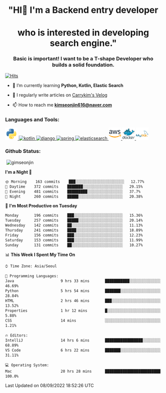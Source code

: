 <h1 align="center">"HI👋 I'm a Backend entry developer </h1>
<h1 align="center"> who is interested in developing search engine."</h1>
<h3 align="center">Basic is important! I want to be a T-shape Developer who builds a solid foundation.</h3>

[![Hits](https://hits.seeyoufarm.com/api/count/incr/badge.svg?url=https%3A%2F%2Fgithub.com%2Fgimseonjin&count_bg=%2318BFE5&title_bg=%23555555&icon=ko-fi.svg&icon_color=%23E7E7E7&title=hits&edge_flat=false)](https://hits.seeyoufarm.com)

- 🌱 I’m currently learning **Python, Kotlin, Elastic Search**

- 📝 I regularly write articles on [Carrykim's Velog](https://velog.io/@carrykim)

- 📫 How to reach me **kimseonjin616@naver.com**


<h3 align="left">Languages and Tools:</h3>
<p align="left"> 
 <a href="https://www.python.org" target="_blank" rel="noreferrer"> 
  <img src="https://raw.githubusercontent.com/devicons/devicon/master/icons/python/python-original.svg" alt="python" width="8%" height="8%"/> 
 </a> <a href="https://kotlinlang.org" target="_blank" rel="noreferrer"> <img src="https://www.vectorlogo.zone/logos/kotlinlang/kotlinlang-icon.svg" alt="kotlin" width="8%" height="8%"/> </a>   <a href="https://www.djangoproject.com/" target="_blank" rel="noreferrer"> <img src="https://cdn.worldvectorlogo.com/logos/django.svg" alt="django" width="6%" height="5%"/> </a>
<a href="https://spring.io/" target="_blank" rel="noreferrer"> <img src="https://www.vectorlogo.zone/logos/springio/springio-icon.svg" alt="spring" width="8%" height="8%"/> </a> <a href="https://www.elastic.co" target="_blank" rel="noreferrer"> <img src="https://www.vectorlogo.zone/logos/elastic/elastic-icon.svg" alt="elasticsearch" width="8%" height="8%"/> </a> <a href="https://aws.amazon.com" target="_blank" rel="noreferrer"> <img src="https://raw.githubusercontent.com/devicons/devicon/master/icons/amazonwebservices/amazonwebservices-original-wordmark.svg" alt="aws" width="8%" height="8%"/> </a> <a href="https://www.docker.com/" target="_blank" rel="noreferrer"> <img src="https://raw.githubusercontent.com/devicons/devicon/master/icons/docker/docker-original-wordmark.svg" alt="docker" width="8%" height="8%"/> </a>   
<a href="https://www.mysql.com/" target="_blank" rel="noreferrer"><img src="https://raw.githubusercontent.com/devicons/devicon/master/icons/mysql/mysql-original-wordmark.svg" alt="mysql" width="8%" height="8%"/> </a> </p>


<h3 align="left">Github Status:</h3>
<p align="left">
 <p>&nbsp;<img align="center" src="https://github-readme-stats.vercel.app/api?username=gimseonjin&show_icons=true&locale=en" alt="gimseonjin" /></p>
</p>


<!--START_SECTION:waka-->
**I'm a Night 🦉** 

```text
🌞 Morning    163 commits    ███░░░░░░░░░░░░░░░░░░░░░░   12.77% 
🌆 Daytime    372 commits    ███████░░░░░░░░░░░░░░░░░░   29.15% 
🌃 Evening    481 commits    █████████░░░░░░░░░░░░░░░░   37.7% 
🌙 Night      260 commits    █████░░░░░░░░░░░░░░░░░░░░   20.38%

```
📅 **I'm Most Productive on Tuesday** 

```text
Monday       196 commits    ███░░░░░░░░░░░░░░░░░░░░░░   15.36% 
Tuesday      257 commits    █████░░░░░░░░░░░░░░░░░░░░   20.14% 
Wednesday    142 commits    ██░░░░░░░░░░░░░░░░░░░░░░░   11.13% 
Thursday     241 commits    ████░░░░░░░░░░░░░░░░░░░░░   18.89% 
Friday       156 commits    ███░░░░░░░░░░░░░░░░░░░░░░   12.23% 
Saturday     153 commits    ███░░░░░░░░░░░░░░░░░░░░░░   11.99% 
Sunday       131 commits    ██░░░░░░░░░░░░░░░░░░░░░░░   10.27%

```


📊 **This Week I Spent My Time On** 

```text
⌚︎ Time Zone: Asia/Seoul

💬 Programming Languages: 
Java                     9 hrs 33 mins       ███████████░░░░░░░░░░░░░░   46.69% 
Python                   5 hrs 54 mins       ███████░░░░░░░░░░░░░░░░░░   28.84% 
HTML                     2 hrs 46 mins       ███░░░░░░░░░░░░░░░░░░░░░░   13.52% 
Properties               1 hr 12 mins        █░░░░░░░░░░░░░░░░░░░░░░░░   5.88% 
CSS                      14 mins             ░░░░░░░░░░░░░░░░░░░░░░░░░   1.21%

🔥 Editors: 
IntelliJ                 14 hrs 6 mins       █████████████████░░░░░░░░   68.89% 
VS Code                  6 hrs 22 mins       ███████░░░░░░░░░░░░░░░░░░   31.11%

💻 Operating System: 
Mac                      20 hrs 28 mins      █████████████████████████   100.0%

```


 Last Updated on 08/09/2022 18:52:26 UTC
<!--END_SECTION:waka-->
